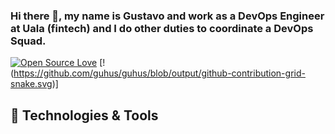 ### Hi there 👋, my name is Gustavo and work as a DevOps Engineer at Uala (fintech) and I do other duties to coordinate a DevOps Squad. 

[![Open Source Love](https://badges.frapsoft.com/os/v1/open-source.svg?v=102)](https://github.com/ellerbrock/open-source-badge/)
[!(https://github.com/guhus/guhus/blob/output/github-contribution-grid-snake.svg)]

## 🔧 Technologies & Tools




<!--
**guhus/guhus** is a ✨ _special_ ✨ repository because its `README.md` (this file) appears on your GitHub profile.

Here are some ideas to get you started:

- 🔭 I’m currently working on ...
- 🌱 I’m currently learning ...
- 👯 I’m looking to collaborate on ...
- 🤔 I’m looking for help with ...
- 💬 Ask me about ...
- 📫 How to reach me: ...
- 😄 Pronouns: ...
- ⚡ Fun fact: ...
-->
